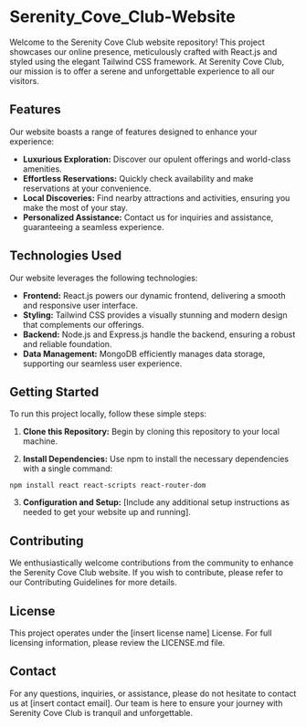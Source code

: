 # Serenity_Cove_Club-Website

Welcome to the Serenity Cove Club website repository! This project showcases our online presence, meticulously crafted with React.js and styled using the elegant Tailwind CSS framework. At Serenity Cove Club, our mission is to offer a serene and unforgettable experience to all our visitors.

## Features

Our website boasts a range of features designed to enhance your experience:

- **Luxurious Exploration:** Discover our opulent offerings and world-class amenities.
- **Effortless Reservations:** Quickly check availability and make reservations at your convenience.
- **Local Discoveries:** Find nearby attractions and activities, ensuring you make the most of your stay.
- **Personalized Assistance:** Contact us for inquiries and assistance, guaranteeing a seamless experience.

## Technologies Used

Our website leverages the following technologies:

- **Frontend:** React.js powers our dynamic frontend, delivering a smooth and responsive user interface.
- **Styling:** Tailwind CSS provides a visually stunning and modern design that complements our offerings.
- **Backend:** Node.js and Express.js handle the backend, ensuring a robust and reliable foundation.
- **Data Management:** MongoDB efficiently manages data storage, supporting our seamless user experience.

## Getting Started

To run this project locally, follow these simple steps:

1. **Clone this Repository:** Begin by cloning this repository to your local machine.

2. **Install Dependencies:** Use npm to install the necessary dependencies with a single command:

```npm install react react-scripts react-router-dom```

3. **Configuration and Setup:** [Include any additional setup instructions as needed to get your website up and running].

## Contributing

We enthusiastically welcome contributions from the community to enhance the Serenity Cove Club website. If you wish to contribute, please refer to our Contributing Guidelines for more details.

## License

This project operates under the [insert license name] License. For full licensing information, please review the LICENSE.md file.

## Contact

For any questions, inquiries, or assistance, please do not hesitate to contact us at [insert contact email]. Our team is here to ensure your journey with Serenity Cove Club is tranquil and unforgettable.
